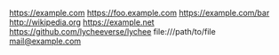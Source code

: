 https://example.com
https://foo.example.com
https://example.com/bar
http://wikipedia.org
https://example.net
https://github.com/lycheeverse/lychee
file:///path/to/file
mail@example.com
